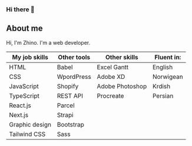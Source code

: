 ### Hi there 👋
## About me

Hi, I'm Zhino. I'm a web developer.


| My job skills  | Other tools    | Other skills   | Fluent in:     |  
|----------------|----------------|----------------|----------------|
| HTML           | Babel          | Excel Gantt    | English        |
| CSS            | WpordPress     | Adobe XD       | Norwigean      |
| JavaScript     | Shopify        | Adobe Photoshop| Krdish         |
| TypeScript     | REST API       | Procreate      | Persian        |
| React.js       | Parcel
| Next.js        | Strapi
| Graphic design | Bootstrap
| Tailwind CSS   | Sass   
                  
 




